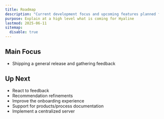 ```yaml
---
title: Roadmap
description: "Current development focus and upcoming features planned for Hyaline."
purpose: Explain at a high level what is coming for Hyaline
lastmod: 2025-06-11
sitemap:
  disable: true
---
```

## Main Focus
* Shipping a general release and gathering feedback

## Up Next
* React to feedback
* Recommendation refinements
* Improve the onboarding experience
* Support for products/process documentation
* Implement a centralized server